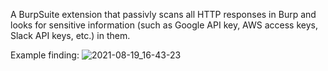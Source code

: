 A BurpSuite extension that passivly scans all HTTP responses in Burp and looks for sensitive information (such as Google API key, AWS access keys, Slack API keys, etc.) in them.

Example finding:
![2021-08-19_16-43-23](https://user-images.githubusercontent.com/20052885/130079537-c0072767-87a7-4d39-ad8a-d04a6974a6eb.png)

